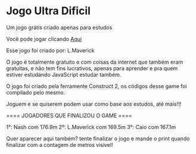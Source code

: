 # Jogo Ultra Dificil
 Um jogo grátis criado apenas para estudos

 Você pode jogar clicando [Aqui](https://lmaverick.github.io/Jogo-ultra-Dificil/)

 Esse jogo foi criado por: L.Maverick

 O jogo é totalmente gratuito e com coisas da internet que também eram gratuitas, e não tem fins lucrativos, apenas para aprender e pra quem estiver estudando JavaScript estudar também.

 O jogo foi criado pela ferramente Construct 2, os códigos desse game foi compilado pelo mesmo.

 Joguem e se quiserem podem usar como base aos estudos, até mais!!!

 ==== JOGADORES QUE FINALIZOU O GAME ====

 1°: Nash com 176.9m
 2º: L.Maverick com 169.5m
 3°: Caio com 167.1m


 Quer aparecer aqui também? tente finalizar o jogo e mande o print quando finalizar com a contagem de metros visivel!
